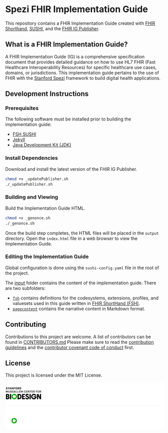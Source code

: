 <!--
                  
This source file is part of the Stanford Spezi open source project

SPDX-FileCopyrightText: 2025 Stanford University and the project authors (see CONTRIBUTORS.md)

SPDX-License-Identifier: MIT
             
-->

# Spezi FHIR Implementation Guide

This repository contains a FHIR Implementation Guide created with [FHIR Shorthand](https://fshschool.org/docs/), [SUSHI](https://github.com/FHIR/sushi), and the [FHIR IG Publisher](https://confluence.hl7.org/display/FHIR/IG+Publisher+Documentation).

## What is a FHIR Implementation Guide?

A FHIR Implementation Guide (IG) is a comprehensive specification document that provides detailed guidance on how to use HL7 FHIR (Fast Healthcare Interoperability Resources) for specific healthcare use cases, domains, or jurisdictions. This implementation guide pertains to the use of FHIR with the [Stanford Spezi](https://spezi.stanford.edu) framework to build digital health applications.

## Development Instructions

### Prerequisites

The following software must be installed prior to building the implementation guide:

- [FSH SUSHI](https://github.com/FHIR/sushi)
- [Jekyll](https://jekyllrb.com/docs/installation/)
- [Java Development Kit (JDK)](https://www.oracle.com/ae/java/technologies/downloads/)

### Install Dependencies

Download and install the latest version of the FHIR IG Publisher.

```bash
chmod +x _updatePublisher.sh
./_updatePublisher.sh
```

### Building and Viewing

Build the Implementation Guide HTML.

```bash
chmod +x _genonce.sh
./_genonce.sh
```

Once the build step completes, the HTML files will be placed in the `output` directory. Open the `index.html` file in a web browser to view the Implementation Guide.

### Editing the Implementation Guide

Global configuration is done using the `sushi-config.yaml` file in the root of the project.

The [input](https://github.com/StanfordSpezi/spezi-fhir-ig/tree/main/input) folder contains the content of the implementation guide. There are two subfolders:
- [`fsh`](https://github.com/StanfordSpezi/spezi-fhir-ig/tree/main/input/fsh) contains definitions for the codesystems, extensions, profiles, and valuesets used in this guide written in [FHIR ShortHand (FSH)](https://build.fhir.org/ig/HL7/fhir-shorthand/).
- [`pagecontent`](https://github.com/StanfordSpezi/spezi-fhir-ig/tree/main/input/pagecontent) contains the narrative content in Markdown format.

## Contributing

Contributions to this project are welcome. A list of contributors can be found in [CONTRIBUTORS.md](CONTRIBUTORS.md) Please make sure to read the [contribution guidelines](https://github.com/StanfordSpezi/.github/blob/main/CONTRIBUTING.md) and the [contributor covenant code of conduct](https://github.com/StanfordSpezi/.github/blob/main/CODE_OF_CONDUCT.md) first.

## License

This project is licensed under the MIT License.

![Spezi Footer](https://raw.githubusercontent.com/StanfordSpezi/.github/main/assets/FooterLight.png#gh-light-mode-only)
![Spezi Footer](https://raw.githubusercontent.com/StanfordSpezi/.github/main/assets/FooterDark.png#gh-dark-mode-only)